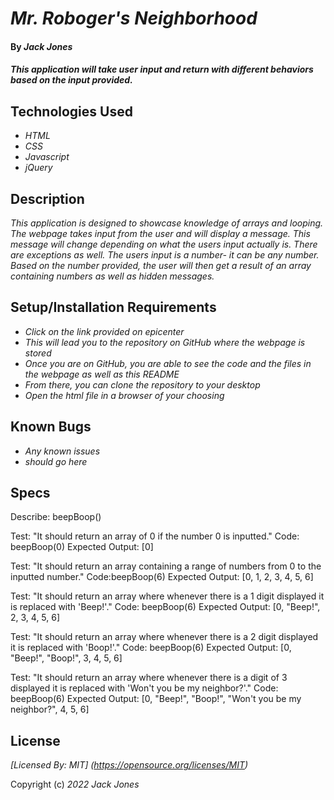 # _Mr. Roboger's Neighborhood_

#### By _**Jack Jones**_

#### _This application will take user input and return with different behaviors based on the input provided._

## Technologies Used

* _HTML_
* _CSS_
* _Javascript_
* _jQuery_

## Description

_This application is designed to showcase knowledge of arrays and looping. The webpage takes input from the user and will display a message. This message will change depending on what the users input actually is. There are exceptions as well. The users input is a number- it can be any number. Based on the number provided, the user will then get a result of an array containing numbers as well as hidden messages._

## Setup/Installation Requirements

* _Click on the link provided on epicenter_
* _This will lead you to the repository on GitHub where the webpage is stored_
* _Once you are on GitHub, you are able to see the code and the files in the webpage as well as this README_
* _From there, you can clone the repository to your desktop_
* _Open the html file in a browser of your choosing_


## Known Bugs

* _Any known issues_
* _should go here_

## Specs

Describe: beepBoop()

Test: "It should return an array of 0 if the number 0 is inputted."
Code: beepBoop(0)
Expected Output: [0]

Test: "It should return an array containing a range of numbers from 0 to the inputted number."
Code:beepBoop(6)
Expected Output: [0, 1, 2, 3, 4, 5, 6]

Test: "It should return an array where whenever there is a 1 digit displayed it is replaced with 'Beep!'."
Code: beepBoop(6)
Expected Output: [0, "Beep!", 2, 3, 4, 5, 6]

Test: "It should return an array where whenever there is a 2 digit displayed it is replaced with 'Boop!'."
Code: beepBoop(6)
Expected Output: [0, "Beep!", "Boop!", 3, 4, 5, 6]

Test: "It should return an array where whenever there is a digit of 3 displayed it is replaced with 'Won't you be my neighbor?'."
Code: beepBoop(6)
Expected Output: [0, "Beep!", "Boop!", "Won't you be my neighbor?", 4, 5, 6]




## License

_[Licensed By: MIT] (https://opensource.org/licenses/MIT)_

Copyright (c) _2022_ _Jack Jones_